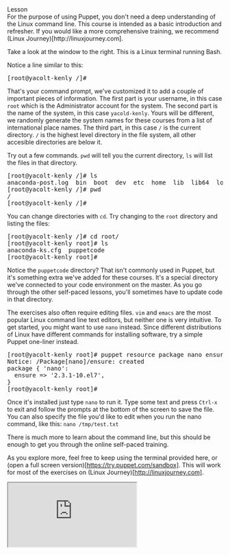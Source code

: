 <link rel="stylesheet" href="/static/selfpaced/selfpaced.css" markdown="1">
<script src="https://try.puppet.com/js/selfpaced.js" markdown="1"></script>
<script defer="" src="https://code.jquery.com/jquery-1.11.2.js" markdown="1"></script>


<div id="lesson" markdown="1">
<div id="instructions" markdown="1">
<div class="instruction-header" markdown="1">
<i class="fa fa-graduation-cap" markdown="1"></i>
Lesson
</div>
<div class="instruction-content" markdown="1">
<!-- Primary Text of the lesson -->
<!-------------------------------->
For the purpose of using Puppet, you don't need a deep understanding of the Linux command line. This course is intended as a basic introduction and refresher. If you would like a more comprehensive training, we recommend (Linux Journey)[http://linuxjourney.com].

Take a look at the window to the right. This is a Linux terminal running Bash.

Notice a line similar to this:
<pre>
[root@yacolt-kenly /]#
</pre>

That's your command prompt, we've customized it to add a couple of important pieces of information. The first part is your username, in this case `root` which is the Administrator account for the system. The second part is the name of the system, in this case `yacold-kenly`. Yours will be different, we randomly generate the system names for these courses from a list of international place names. The third part, in this case `/` is the current directory. `/` is the highest level directory in the file system, all other accesible directories are below it.

Try out a few commands. `pwd` will tell you the current directory, `ls` will list the files in that directory.
<pre>
[root@yacolt-kenly /]# ls
anaconda-post.log  bin  boot  dev  etc  home  lib  lib64  lost+found  media  mnt  opt  proc  root  run  sbin  srv  sys  tmp  usr  var
[root@yacolt-kenly /]# pwd
/
[root@yacolt-kenly /]#
</pre>

You can change directories with `cd`. Try changing to the `root` directory and listing the files:
<pre>
[root@yacolt-kenly /]# cd root/
[root@yacolt-kenly root]# ls
anaconda-ks.cfg  puppetcode
[root@yacolt-kenly root]#
</pre>

Notice the `puppetcode` directory? That isn't commonly used in Puppet, but it's something extra we've added for these courses. It's a special directory we've connected to your code environment on the master. As you go through the other self-paced lessons, you'll sometimes have to update code in that directory.

The exercises also often require editing files. `vim` and `emacs` are the most popular Linux command line text editors, but neither one is very intuitive. To get started, you might want to use `nano` instead. Since different distributions of Linux have different commands for installing software, try a simple Puppet one-liner instead.

<pre>
[root@yacolt-kenly root]# puppet resource package nano ensure=present
Notice: /Package[nano]/ensure: created
package { 'nano':
  ensure => '2.3.1-10.el7',
}
[root@yacolt-kenly root]#
</pre>

Once it's installed just type `nano` to run it. Type some text and press `Ctrl-x` to exit and follow the prompts at the bottom of the screen to save the file. You can also specify the file you'd like to edit when you run the nano command, like this: `nano /tmp/test.txt`

There is much more to learn about the command line, but this should be enough to get you through the online self-paced training.

As you explore more, feel free to keep using the terminal provided here, or (open a full screen version)[https://try.puppet.com/sandbox]. This will work for most of the exercises on (Linux Journey)[http://linuxjourney.com].

<!-- End of primary test of the lesson -->
</div>
</div>
<div id="terminal" markdown="1">
  <iframe id="try" src="https://try.puppet.com/sandbox/?course=cli" name="terminal"></iframe>
</div>
